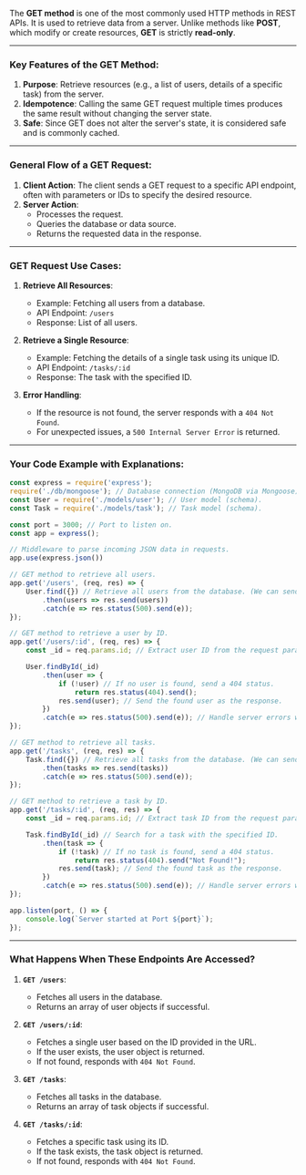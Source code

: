 The **GET method** is one of the most commonly used HTTP methods in REST APIs. It is used to retrieve data from a server. Unlike methods like **POST**, which modify or create resources, **GET** is strictly **read-only**.

---

### **Key Features of the GET Method**:

1. **Purpose**: Retrieve resources (e.g., a list of users, details of a specific task) from the server.
2. **Idempotence**: Calling the same GET request multiple times produces the same result without changing the server state.
3. **Safe**: Since GET does not alter the server's state, it is considered safe and is commonly cached.

---

### **General Flow of a GET Request**:

1. **Client Action**: The client sends a GET request to a specific API endpoint, often with parameters or IDs to specify the desired resource.
2. **Server Action**:
    - Processes the request.
    - Queries the database or data source.
    - Returns the requested data in the response.

---

### **GET Request Use Cases**:

1. **Retrieve All Resources**:
    
    - Example: Fetching all users from a database.
    - API Endpoint: `/users`
    - Response: List of all users.
2. **Retrieve a Single Resource**:
    
    - Example: Fetching the details of a single task using its unique ID.
    - API Endpoint: `/tasks/:id`
    - Response: The task with the specified ID.
3. **Error Handling**:
    
    - If the resource is not found, the server responds with a `404 Not Found`.
    - For unexpected issues, a `500 Internal Server Error` is returned.

---

### **Your Code Example with Explanations**:

```javascript
const express = require('express'); 
require('./db/mongoose'); // Database connection (MongoDB via Mongoose).
const User = require('./models/user'); // User model (schema).
const Task = require('./models/task'); // Task model (schema).

const port = 3000; // Port to listen on.
const app = express(); 

// Middleware to parse incoming JSON data in requests.
app.use(express.json())

// GET method to retrieve all users.
app.get('/users', (req, res) => {
    User.find({}) // Retrieve all users from the database. (We can send a query)
        .then(users => res.send(users)) 
        .catch(e => res.status(500).send(e)); 
});

// GET method to retrieve a user by ID.
app.get('/users/:id', (req, res) => {
    const _id = req.params.id; // Extract user ID from the request parameters.

    User.findById(_id) 
        .then(user => {
            if (!user) // If no user is found, send a 404 status.
                return res.status(404).send();
            res.send(user); // Send the found user as the response.
        })
        .catch(e => res.status(500).send(e)); // Handle server errors with a 500 status.
});

// GET method to retrieve all tasks.
app.get('/tasks', (req, res) => {
    Task.find({}) // Retrieve all tasks from the database. (We can send a query)
        .then(tasks => res.send(tasks))
        .catch(e => res.status(500).send(e)); 
});

// GET method to retrieve a task by ID.
app.get('/tasks/:id', (req, res) => {
    const _id = req.params.id; // Extract task ID from the request parameters.

    Task.findById(_id) // Search for a task with the specified ID.
        .then(task => {
            if (!task) // If no task is found, send a 404 status.
                return res.status(404).send("Not Found!");
            res.send(task); // Send the found task as the response.
        })
        .catch(e => res.status(500).send(e)); // Handle server errors with a 500 status.
});

app.listen(port, () => {
    console.log(`Server started at Port ${port}`); 
});
```

---

### **What Happens When These Endpoints Are Accessed?**

1. **`GET /users`**:
    
    - Fetches all users in the database.
    - Returns an array of user objects if successful.
2. **`GET /users/:id`**:
    
    - Fetches a single user based on the ID provided in the URL.
    - If the user exists, the user object is returned.
    - If not found, responds with `404 Not Found`.
3. **`GET /tasks`**:
    
    - Fetches all tasks in the database.
    - Returns an array of task objects if successful.
4. **`GET /tasks/:id`**:
    
    - Fetches a specific task using its ID.
    - If the task exists, the task object is returned.
    - If not found, responds with `404 Not Found`.

